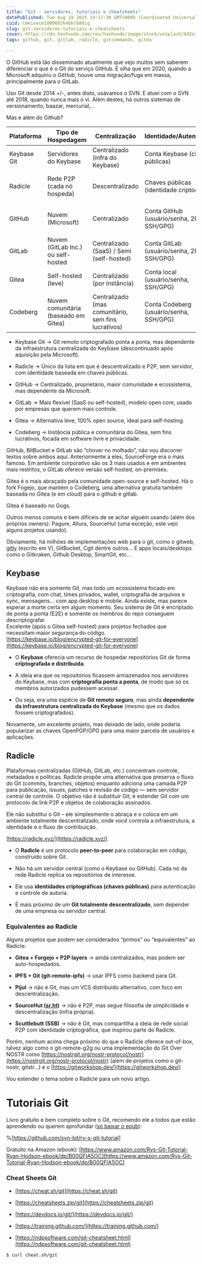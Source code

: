 ```yaml
---
title: "Git - servidores, tutoriais e cheatsheets"
datePublished: Tue Aug 19 2025 19:17:30 GMT+0000 (Coordinated Universal Time)
cuid: cmeixecm1000602k4bkl680iq
slug: git-servidores-tutoriais-e-cheatsheets
cover: https://cdn.hashnode.com/res/hashnode/image/stock/unsplash/842ofHC6MaI/upload/a320717cf2fb8a2513ff4ab6d002a6ee.jpeg
tags: github, git, gitlab, radicle, gitcommands, gitea

---
```


O GitHub está tão disseminado atualmente que vejo muitos sem saberem diferenciar o que é o Git do serviço GitHub. E olha que em 2020, quando a Microsoft adquiriu o GitHub, houve uma migração/fuga em massa, principalmente para o GitLab.

Uso Git desde 2014 +/-, antes disto, usávamos o SVN. E atuei com o SVN até 2018, quando nunca mais o vi. Além destes, há outros sistemas de versionamento, baazar, mercurial,…

Mas e além do Github?

| **Plataforma** | **Tipo de Hospedagem** | **Centralização** | **Identidade/Autenticação** | **Criptografia** | **P2P** | **Licença / Modelo** |
| --- | --- | --- | --- | --- | --- | --- |
| Keybase Git | Servidores do Keybase | Centralizado (infra do Keybase) | Conta Keybase (chaves públicas) | Ponta a ponta (E2E) | ❌ | Proprietário (Keybase/Microsoft) |
| Radicle | Rede P2P (cada nó hospeda) | Descentralizado | Chaves públicas (identidade criptográfica) | Assinaturas de commits e replicação segura | ✅ | Open Source (GPLv3) |
| GitHub | Nuvem (Microsoft) | Centralizado | Conta GitHub (usuário/senha, 2FA, SSH/GPG) | TLS em trânsito, mas não E2E | ❌ | Proprietário (SaaS) |
| GitLab | Nuvem (GitLab Inc.) ou self-hosted | Centralizado (SaaS) / Semi (self-hosted) | Conta GitLab (usuário/senha, 2FA, SSH/GPG) | TLS em trânsito | ❌ | Open Core (MIT + Proprietário) |
| Gitea | Self-hosted (leve) | Centralizado (por instância) | Conta local (usuário/senha, SSH/GPG) | TLS em trânsito | ❌ | Open Source (MIT) |
| Codeberg | Nuvem comunitária (baseado em Gitea) | Centralizado (mas comunitário, sem fins lucrativos) | Conta Codeberg (usuário/senha, SSH/GPG) | TLS em trânsito | ❌ | Open Source (Gitea/MIT) |

* Keybase Git → Git remoto criptografado ponta a ponta, mas dependente da infraestrutura centralizada do Keybase (descontinuado após aquisição pela Microsoft).
    
* Radicle → Único da lista em que é descentralizado e P2P, sem servidor, com identidade baseada em chaves públicas.
    
* GitHub → Centralizado, proprietário, maior comunidade e ecossistema, mas dependente da Microsoft.
    
* GitLab → Mais flexível (SaaS ou self-hosted), modelo open core, usado por empresas que querem mais controle.
    
* Gitea → Alternativa leve, 100% open source, ideal para self-hosting.
    
* Codeberg → Instância pública e comunitária do Gitea, sem fins lucrativos, focada em software livre e privacidade.
    

GitHub, BitBucket e GitLab são “chover no molhado”, não vou discorrer textos sobre ambos aqui. Anteriormente a eles, SourceForge era o mais famoso. Em ambiente corporativo são os 3 mais usados e em ambientes mais restritos, o GitLab oferece versão self-hosted, on-premises.

Gitea é o mais abraçado pela comunidade open-source e self-hosted. Há o fork Fogejo, que mantém o Codeberg, uma alternativa gratuita também baseada no Gitea (e em cloud) para o github e gitlab.

Gitea é baseado no Gogs.

Outros menos comuns e bem difíceis de se achar alguém usando (além dos próprios owners): Pagure, Allura, SourceHut (uma exceção, este vejo alguns projetos usando).

Obviamente, há milhões de implementações web para o git, como o gitweb, [gitly](https://github.com/vlang/gitly) (escrito em V), GitBucket, Cgit dentre outros… E apps locais/desktops como o Gitkraken, Github Desktop, SmartGit, etc…

## Keybase

Keybase não era somente Git, mas todo um ecossistema focado em criptografia, com chat, times privados, wallet, criptografia de arquivos e sync, mensagens… com app desktop e mobile. Ainda existe, mas parece esperar a morte certa em algum momento. Seu sistema de Git é encriptado de ponta a ponta (E2E) e somente os membros do repo conseguem descriptografar.  
Excelente (após o Gitea self-hosted) para projetos fechados que necessitam maior segurança do código.  
[https://keybase.io/blog/encrypted-git-for-everyone](https://keybase.io/blog/encrypted-git-for-everyone)

* O **Keybase** oferecia um recurso de hospedar repositórios Git de forma **criptografada e distribuída**.
    
* A ideia era que os repositórios ficassem armazenados nos servidores do Keybase, mas com **criptografia ponta a ponta**, de modo que só os membros autorizados pudessem acessar.
    
* Ou seja, era uma espécie de **Git remoto seguro**, mas ainda **dependente da infraestrutura centralizada do Keybase** (mesmo que os dados fossem criptografados).
    

Novamente, um excelente projeto, mas deixado de lado, onde poderia popularizar as chaves OpenPGP/GPG para uma maior parcela de usuários e aplicações.

## Radicle

Plataformas centralizadas (GitHub, GitLab, etc.) concentram controle, metadados e políticas. Radicle propõe uma alternativa que preserva o fluxo do Git (commits, branches, objetos) enquanto adiciona uma camada P2P para publicação, issues, patches e revisão de código — sem servidor central de controle. O objetivo não é substituir Git; é estender Git com um protocolo de link P2P e objetos de colaboração assinados.

Ele não substitui o Git – ele simplesmente o abraça e o coloca em um ambiente totalmente descentralizado, onde *você* controla a infraestrutura, a identidade e o fluxo de contribuição.

[https://radicle.xyz/](https://radicle.xyz/)

* O **Radicle** é um protocolo **peer-to-peer** para colaboração em código, construído sobre Git.
    
* Não há um servidor central (como o Keybase ou GitHub). Cada nó da rede Radicle replica os repositórios de interesse.
    
* Ele usa **identidades criptográficas (chaves públicas)** para autenticação e controle de autoria.
    
* É mais próximo de um **Git totalmente descentralizado**, sem depender de uma empresa ou servidor central.
    

### Equivalentes ao Radicle

Alguns projetos que podem ser considerados “primos” ou “equivalentes” ao Radicle:

* **Gitea + Forgejo + P2P layers** → ainda centralizados, mas podem ser auto-hospedados.
    
* **IPFS + Git (git-remote-ipfs)** → usar IPFS como backend para Git.
    
* **Pijul** → não é Git, mas um VCS distribuído alternativo, com foco em descentralização.
    
* **SourceHut (**[**sr.ht**](http://sr.ht)**)** → não é P2P, mas segue filosofia de simplicidade e descentralização (infra própria).
    
* **Scuttlebutt (SSB)** → não é Git, mas compartilha a ideia de rede social P2P com identidade criptográfica, que inspirou parte do Radicle.
    

  
Porém, nenhum acima chega próximo do que o Radicle oferece out-of-box, talvez algo como o git-remote-g2g ou uma implementação do Git Over NOSTR como [https://nostrgit.org/nostr-protocol/nostr](https://nostrgit.org/nostr-protocol/nostr) (além de projetos como o git-nostr, gitstr…) e o [https://gitworkshop.dev/](https://gitworkshop.dev/)  

Vou estender o tema sobre o Radicle para um novo artigo.

# Tutoriais Git

Livro gratuito e bem completo sobre o Git, recomendo ele a todos que estão aprendendo ou querem aprofundar ([só baixar o epub](https://github.com/syn-bit/ry-s-git-tutorial/raw/refs/heads/master/rys-git-tutorial.epub)):

%[https://github.com/syn-bit/ry-s-git-tutorial] 

Gratuito na Amazon (ebook): [https://www.amazon.com/Rys-Git-Tutorial-Ryan-Hodson-ebook/dp/B00QFIA5OC](https://www.amazon.com/Rys-Git-Tutorial-Ryan-Hodson-ebook/dp/B00QFIA5OC)

### Cheat Sheets Git

* [https://cheat.sh/git](https://cheat.sh/git)
    
* [https://cheatsheets.zip/git](https://cheatsheets.zip/git)
    
* [https://devdocs.io/git/](https://devdocs.io/git/)
    
* [https://training.github.com/](https://training.github.com/)
    
* [https://ndpsoftware.com/git-cheatsheet.html](https://ndpsoftware.com/git-cheatsheet.html)
    

```bash
$ curl cheat.sh/git
```